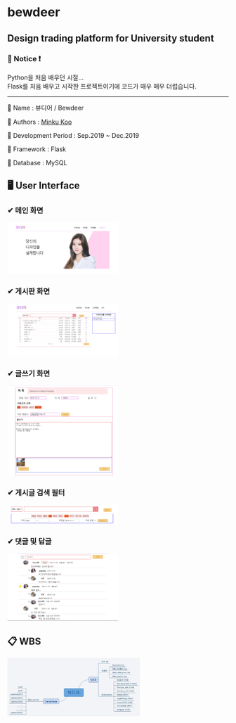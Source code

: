 # bewdeer
## Design trading platform for University student

### 📢 Notice ❗
Python을 처음 배우던 시절...     
Flask를 처음 배우고 시작한 프로젝트이기에 코드가 매우 매우 더럽습니다.    


***

📌 Name : 뷰디어 / Bewdeer

📌 Authors : [Minku Koo](https://github.com/Minku-Koo)      

📌 Development Period : Sep.2019 ~ Dec.2019     

📌 Framework : Flask     

📌 Database : MySQL     


## 🖥 User Interface

### ✔ 메인 화면
<img src="./static/UserInterface/index.PNG" width="50%" title="index" ></img>

### ✔ 게시판 화면
<img src="./static/UserInterface/board.PNG" width="50%" title="board" ></img>

### ✔ 글쓰기 화면
<img src="./static/UserInterface/writing.PNG" width="50%" title="writing" ></img>

### ✔ 게시글 검색 필터
<img src="./static/UserInterface/filter.PNG" width="50%" title="filter" ></img>

### ✔ 댓글 및 답글
<img src="./static/UserInterface/comments.PNG" width="50%" title="index" ></img>

## 📋 WBS
<img src="./static/UserInterface/WBS.jpg" width="60%" title="WBS" ></img>



